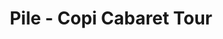 ---
title: Pile - Copi Cabaret Tour
informations: Costumes, scénographie et accessoires avec Marius Astruc et Lucie Duranteau pour la pièce Copi Cabaret Tour, Mise en scène de Garance Robert de Massy.
img: enfile/copi/Pile 2-red.jpg
---